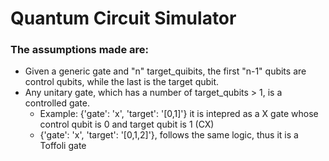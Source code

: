 # Quantum Circuit Simulator
### The assumptions made are:
- Given a generic gate and "n" target_quibits, the first "n-1" qubits are control qubits, while the last is the target qubit.
- Any unitary gate, which has a number of target_qubits > 1, is a controlled gate.
    - Example: {'gate': 'x', 'target': '[0,1]'} it is intepred as a X gate whose control qubit is 0 and target qubit is 1 (CX)
    - {'gate': 'x', 'target': '[0,1,2]'}, follows the same logic, thus it is a Toffoli gate
